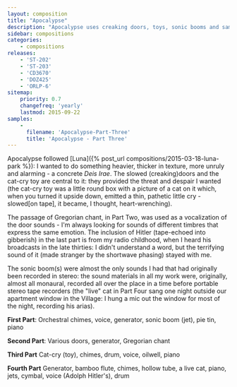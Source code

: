 ```yaml
---
layout: composition
title: "Apocalypse"
description: "Apocalypse uses creaking doors, toys, sonic booms and samples of Adolf Hitler recorded from shortwave radio stations among other things), to make a four movement musique concrète Deis Irae"
sidebar: compositions
categories:
    - compositions
releases:
    - 'ST-202'
    - 'ST-203'
    - 'CD3670'
    - 'DOZ425'
    - 'ORLP-6'
sitemap:
    priority: 0.7
    changefreq: 'yearly'
    lastmod: 2015-09-22
samples:
    - 
      filename: 'Apocalypse-Part-Three'
      title: 'Apocalypse - Part Three'
---
```


Apocalypse followed [Luna]({% post_url compositions/2015-03-18-luna-park %}): I wanted to do something heavier, thicker in texture, more unruly and alarming - a concrete *Deis Irae*. The slowed (creaking)doors and the cat-cry toy are central to it: they provided the threat and despair I wanted (the cat-cry toy was a little round box with a picture of a cat on it which, when you turned it upside down, emitted a thin, pathetic little cry - slowed[on tape], it became, I thought, heart-wrenching). 

The passage of Gregorian chant, in Part Two, was used as a vocalization of the door sounds - I'm always looking for sounds of different timbres that express the same emotion. The inclusion of Hitler (tape-echoed into gibberish) in the last part is from my radio childhood, when I heard his broadcasts in the late thirties: I didn't understand a word, but the terrifying sound of it (made stranger by the shortwave phasing) stayed with me. 

The sonic boom(s) were almost the only sounds I had that had originally been recorded in stereo: the sound materials in all my work were, originally, almost all monaural, recorded all over the place in a time before portable stereo tape recorders (the "live" cat in Part Four sang one night outside our apartment window in the Village: I hung a mic out the window for most of the night, recording his arias).

**First Part**:
Orchestral chimes, voice, generator, sonic boom (jet), pie tin, piano

**Second Part**:
Various doors, generator, Gregorian chant

**Third Part**
Cat-cry (toy), chimes, drum, voice, oilwell, piano

**Fourth Part**
Generator, bamboo flute, chimes, hollow tube, a live cat, piano, jets, cymbal, voice (Adolph Hitler's), drum
